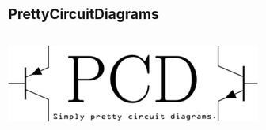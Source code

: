 <div style="height:100px;line-height:100px;">
    <p align="center">
    <h1>PrettyCircuitDiagrams</h1>
    <br><br>
    </p>
</div>

<div style="height:100px;line-height:100px;">
    <p align="center">
        <img  style="vertical-align:middle;" src="website/assets/logo.svg">
    </p>
</div>

